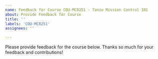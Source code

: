 ```yaml
---
name: Feedback for Course COU-MC8251 - Tanzu Mission Control 101
about: Provide Feedback for Course
title: ''
labels: 'COU-MC8251'
assignees: ''

---
```


Please provide feedback for the course below. Thanks so much for your feedback and contributions!
